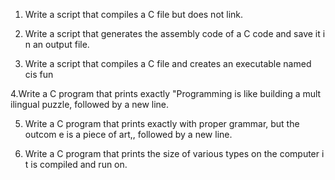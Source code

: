 
1. Write a script that compiles a C file but does not link.                 
                                                                            
2. Write a script that generates the assembly code of a C code and save it i
n an output file.                                                           
                                                                            
3. Write a script that compiles a C file and creates an executable named cis
fun                                                                         
                                                                            
4.Write a C program that prints exactly "Programming is like building a mult
ilingual puzzle, followed by a new line.                                    
                                                                            
5. Write a C program that prints exactly with proper grammar, but the outcom
e is a piece of art,, followed by a new line.                               
                                                                            
6. Write a C program that prints the size of various types on the computer i
t is compiled and run on.            

